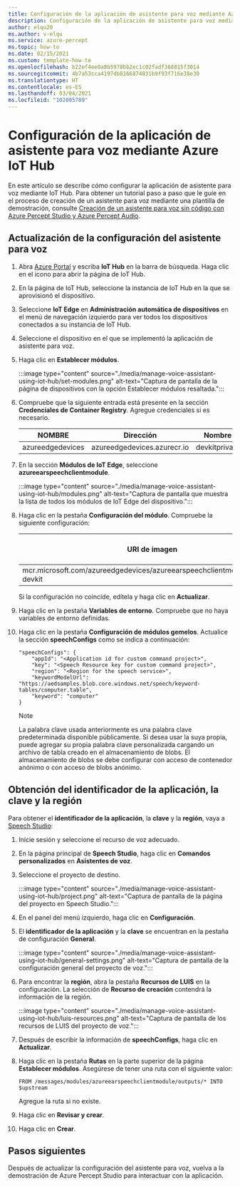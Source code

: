 ```yaml
---
title: Configuración de la aplicación de asistente para voz mediante Azure IoT Hub
description: Configuración de la aplicación de asistente para voz mediante Azure IoT Hub
author: elqu20
ms.author: v-elqu
ms.service: azure-percept
ms.topic: how-to
ms.date: 02/15/2021
ms.custom: template-how-to
ms.openlocfilehash: b22ef4ee0a8b5978bb2ec1c02fadf368815f3014
ms.sourcegitcommit: 4b7a53cca4197db8166874831b9f93f716e38e30
ms.translationtype: HT
ms.contentlocale: es-ES
ms.lasthandoff: 03/04/2021
ms.locfileid: "102095789"
---
```

# <a name="configure-voice-assistant-application-using-azure-iot-hub"></a>Configuración de la aplicación de asistente para voz mediante Azure IoT Hub

En este artículo se describe cómo configurar la aplicación de asistente para voz mediante IoT Hub. Para obtener un tutorial paso a paso que le guíe en el proceso de creación de un asistente para voz mediante una plantilla de demostración, consulte [Creación de un asistente para voz sin código con Azure Percept Studio y Azure Percept Audio](./tutorial-no-code-speech.md).

## <a name="update-your-voice-assistant-configuration"></a>Actualización de la configuración del asistente para voz

1. Abra [Azure Portal](https://portal.azure.com) y escriba **IoT Hub** en la barra de búsqueda. Haga clic en el icono para abrir la página de IoT Hub.

1. En la página de IoT Hub, seleccione la instancia de IoT Hub en la que se aprovisionó el dispositivo.

1. Seleccione **IoT Edge** en **Administración automática de dispositivos** en el menú de navegación izquierdo para ver todos los dispositivos conectados a su instancia de IoT Hub.

1. Seleccione el dispositivo en el que se implementó la aplicación de asistente para voz.

1. Haga clic en **Establecer módulos**.

    :::image type="content" source="./media/manage-voice-assistant-using-iot-hub/set-modules.png" alt-text="Captura de pantalla de la página de dispositivos con la opción Establecer módulos resaltada.":::

1. Compruebe que la siguiente entrada está presente en la sección **Credenciales de Container Registry**. Agregue credenciales si es necesario.

    |NOMBRE|Dirección|Nombre de usuario|Contraseña|
    |----|-------|--------|--------|
    |azureedgedevices|azureedgedevices.azurecr.io|devkitprivatepreviewpull|

1. En la sección **Módulos de IoT Edge**, seleccione **azureearspeechclientmodule**.

    :::image type="content" source="./media/manage-voice-assistant-using-iot-hub/modules.png" alt-text="Captura de pantalla que muestra la lista de todos los módulos de IoT Edge del dispositivo.":::

1. Haga clic en la pestaña **Configuración del módulo**. Compruebe la siguiente configuración:

    URI de imagen|Directiva de reinicio|Estado deseado
    ---------|--------------|--------------
    mcr.microsoft.com/azureedgedevices/azureearspeechclientmodule:preload-devkit|Siempre|en ejecución

    Si la configuración no coincide, edítela y haga clic en **Actualizar**.

1. Haga clic en la pestaña **Variables de entorno**. Compruebe que no haya variables de entorno definidas.

1. Haga clic en la pestaña **Configuración de módulos gemelos**. Actualice la sección **speechConfigs** como se indica a continuación:

    ```
    "speechConfigs": {
        "appId": "<Application id for custom command project>",
        "key": "<Speech Resource key for custom command project>",
        "region": "<Region for the speech service>",
        "keywordModelUrl": "https://aedsamples.blob.core.windows.net/speech/keyword-tables/computer.table",
        "keyword": "computer"
    }
    ```

    > [!NOTE]
    > La palabra clave usada anteriormente es una palabra clave predeterminada disponible públicamente. Si desea usar la suya propia, puede agregar su propia palabra clave personalizada cargando un archivo de tabla creado en el almacenamiento de blobs. El almacenamiento de blobs se debe configurar con acceso de contenedor anónimo o con acceso de blobs anónimo.

## <a name="how-to-find-out-appid-key-and-region"></a>Obtención del identificador de la aplicación, la clave y la región

Para obtener el **identificador de la aplicación**, la **clave** y la **región**, vaya a [Speech Studio](https://speech.microsoft.com/):

1. Inicie sesión y seleccione el recurso de voz adecuado.
1. En la página principal de **Speech Studio**, haga clic en **Comandos personalizados** en **Asistentes de voz**.
1. Seleccione el proyecto de destino.

    :::image type="content" source="./media/manage-voice-assistant-using-iot-hub/project.png" alt-text="Captura de pantalla de la página del proyecto en Speech Studio.":::

1. En el panel del menú izquierdo, haga clic en **Configuración**.
1. El **identificador de la aplicación** y la **clave** se encuentran en la pestaña de configuración **General**.

    :::image type="content" source="./media/manage-voice-assistant-using-iot-hub/general-settings.png" alt-text="Captura de pantalla de la configuración general del proyecto de voz.":::

1. Para encontrar la **región**, abra la pestaña **Recursos de LUIS** en la configuración. La selección de **Recurso de creación** contendrá la información de la región.

    :::image type="content" source="./media/manage-voice-assistant-using-iot-hub/luis-resources.png" alt-text="Captura de pantalla de los recursos de LUIS del proyecto de voz.":::

1. Después de escribir la información de **speechConfigs**, haga clic en **Actualizar**.

1. Haga clic en la pestaña **Rutas** en la parte superior de la página **Establecer módulos**. Asegúrese de tener una ruta con el siguiente valor:

    ```
    FROM /messages/modules/azureearspeechclientmodule/outputs/* INTO $upstream
    ```

    Agregue la ruta si no existe.

1. Haga clic en **Revisar y crear**.

1. Haga clic en **Crear**.


## <a name="next-steps"></a>Pasos siguientes

Después de actualizar la configuración del asistente para voz, vuelva a la demostración de Azure Percept Studio para interactuar con la aplicación.

